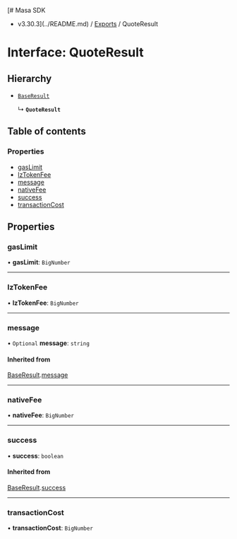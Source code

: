 [# Masa SDK
 - v3.30.3](../README.md) / [Exports](../modules.md) / QuoteResult

# Interface: QuoteResult

## Hierarchy

- [`BaseResult`](BaseResult.md)

  ↳ **`QuoteResult`**

## Table of contents

### Properties

- [gasLimit](QuoteResult.md#gaslimit)
- [lzTokenFee](QuoteResult.md#lztokenfee)
- [message](QuoteResult.md#message)
- [nativeFee](QuoteResult.md#nativefee)
- [success](QuoteResult.md#success)
- [transactionCost](QuoteResult.md#transactioncost)

## Properties

### gasLimit

• **gasLimit**: `BigNumber`

___

### lzTokenFee

• **lzTokenFee**: `BigNumber`

___

### message

• `Optional` **message**: `string`

#### Inherited from

[BaseResult](BaseResult.md).[message](BaseResult.md#message)

___

### nativeFee

• **nativeFee**: `BigNumber`

___

### success

• **success**: `boolean`

#### Inherited from

[BaseResult](BaseResult.md).[success](BaseResult.md#success)

___

### transactionCost

• **transactionCost**: `BigNumber`
